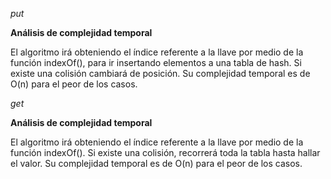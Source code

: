 *put*

**Análisis de complejidad temporal** 

El algoritmo irá obteniendo el índice referente a la llave por medio de la función indexOf(), para ir insertando elementos a una tabla de hash.  Si existe una colisión cambiará de posición. Su complejidad temporal es de O(n) para el peor de los casos.

*get*

**Análisis de complejidad temporal**

El algoritmo irá obteniendo el índice referente a la llave por medio de la función indexOf(). Si existe una colisión, recorrerá toda la tabla hasta hallar el valor. Su complejidad temporal es de O(n) para el peor de los casos.